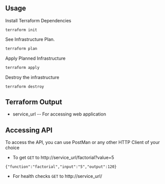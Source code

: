 ## Usage

Install Terraform Dependencies

```
terraform init
```

See Infrastructure Plan.

```bash
terraform plan
```

Apply Planned Infrastructure
```bash
terraform apply
```

Destroy the infrastructure
```
terraform destroy
```

## Terraform Output

- service_url -- For accessing web application

## Accessing API


To access the API, you can use PostMan or any other HTTP Client of your choice

* To get  ```GET``` to http://service_url/factorial?value=5

```
{"function":"factorial","input":"5","output":120}

```

* For health checks ```GET``` to http://service_url/